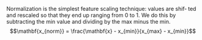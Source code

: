 Normalization is the simplest feature scaling technique: values are shif‐ ted and rescaled so that they end up ranging from 0 to 1. We do this by subtracting the min value and dividing by the max minus the min.
$$\mathbf{x_{norm}} = \frac{\mathbf{x} - x_{min}}{x_{max} - x_{min}}$$

